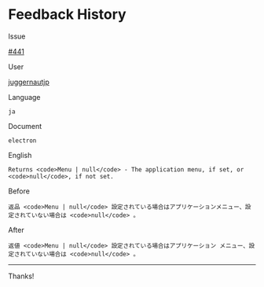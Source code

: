 # Feedback History

Issue

[#441](https://github.com/runebookdev/runebook/issues/441)

User

[juggernautjp](https://github.com/juggernautjp/)

Language

```
ja
```

Document

```
electron
```


English

```
Returns <code>Menu | null</code> - The application menu, if set, or <code>null</code>, if not set.
```

Before

```
返品 <code>Menu | null</code> 設定されている場合はアプリケーションメニュー、設定されていない場合は <code>null</code> 。
```


After

```
返値 <code>Menu | null</code> 設定されている場合はアプリケーション メニュー、設定されていない場合は <code>null</code> 。
```

---
Thanks!
